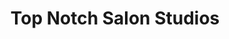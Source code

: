 ---
title: "Top Notch Salon Studios"
url: /brownstown-charter-township/top-notch-salon-studios/
shop: Kosmetik
---